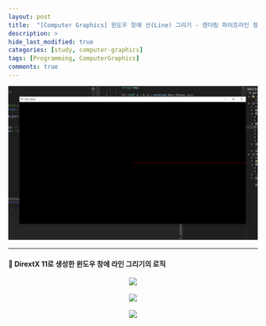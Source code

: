 ```yaml
---
layout: post
title:  "[Computer Graphics] 윈도우 창에 선(Line) 그리기 - 렌더링 파이프라인 정리"
description: >
hide_last_modified: true
categories: [study, computer-graphics]
tags: [Programming, ComputerGraphics]
comments: true
---
```


<p align="center">
  <img src="../../../assets/img/blog/computer_graphics/window_line.png" style="width: 832px; height: auto;" >
</p>

<!-- <span style="color:darkgray; font-size:14px;"> 이미지 출처 : </span> -->

-----

#### 📼 DirextX 11로 생성한 윈도우 창에 라인 그리기의 로직


<p align="center">
  <img src="../../../assets/img/blog/computer_graphics/rendering_pipeline_summury1.png" style="width: 832px; height: auto;" />
</p>

<p align="center">
  <img src="../../../assets/img/blog/computer_graphics/rendering_pipeline_summury2.png" style="width: 832px; height: auto;" />
</p>

<p align="center">
  <img src="../../../assets/img/blog/computer_graphics/rendering_pipeline_summury3.png" style="width: 832px; height: auto;" />
</p>